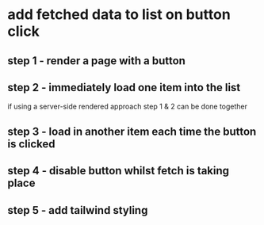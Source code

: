 # add fetched data to list on button click

## step 1 - render a page with a button

## step 2 - immediately load one item into the list

if using a server-side rendered approach step 1 & 2 can be done together

## step 3 - load in another item each time the button is clicked

## step 4 - disable button whilst fetch is taking place

## step 5 - add tailwind styling
